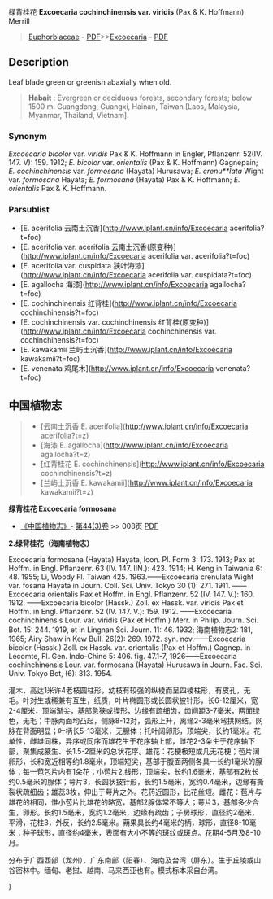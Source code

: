 绿背桂花 **Excoecaria cochinchinensis var. viridis** (Pax & K. Hoffmann) Merrill

> [Euphorbiaceae](http://www.iplant.cn/info/Euphorbiaceae?t=foc) - [PDF](http://www.iplant.cn/foc/pdf/Euphorbiaceae.pdf)>>[Excoecaria](http://www.iplant.cn/info/Excoecaria?t=foc) - [PDF](http://www.iplant.cn/foc/pdf/Excoecaria.pdf)

## Description

Leaf blade green or greenish abaxially when old.

> **Habait** : 
> Evergreen or deciduous forests, secondary forests; below 1500 m. Guangdong, Guangxi, Hainan, Taiwan [Laos, Malaysia, Myanmar, Thailand, Vietnam].

### Synonym
*Excoecaria bicolor* var. *viridis* Pax & K. Hoffmann in Engler, Pflanzenr. 52(IV. 147. V): 159. 1912; *E. bicolor* var. *orientalis* (Pax & K. Hoffmann) Gagnepain; *E. cochinchinensis* var. *formosana* (Hayata) Hurusawa; *E. crenu**lata* Wight var. *formosana* Hayata; *E. formosana* (Hayata) Pax & K. Hoffmann; *E. orientalis* Pax & K. Hoffmann.

### Parsublist

* [E.  acerifolia  云南土沉香](http://www.iplant.cn/info/Excoecaria acerifolia?t=foc)
* [E.  acerifolia var. acerifolia  云南土沉香(原变种)](http://www.iplant.cn/info/Excoecaria acerifolia var. acerifolia?t=foc)
* [E.  acerifolia var. cuspidata  狭叶海漆](http://www.iplant.cn/info/Excoecaria acerifolia var. cuspidata?t=foc)
* [E.  agallocha  海漆](http://www.iplant.cn/info/Excoecaria agallocha?t=foc)
* [E.  cochinchinensis  红背桂](http://www.iplant.cn/info/Excoecaria cochinchinensis?t=foc)
* [E.  cochinchinensis var. cochinchinensis  红背桂(原变种)](http://www.iplant.cn/info/Excoecaria cochinchinensis var. cochinchinensis?t=foc)
* [E.  kawakamii  兰屿土沉香](http://www.iplant.cn/info/Excoecaria kawakamii?t=foc)
* [E.  venenata  鸡尾木](http://www.iplant.cn/info/Excoecaria venenata?t=foc)

## 中国植物志

> * [云南土沉香  E.  acerifolia](http://www.iplant.cn/info/Excoecaria acerifolia?t=z)
> * [海漆  E.  agallocha](http://www.iplant.cn/info/Excoecaria agallocha?t=z)
> * [红背桂花  E.  cochinchinensis](http://www.iplant.cn/info/Excoecaria cochinchinensis?t=z)
> * [兰屿土沉香  E.  kawakamii](http://www.iplant.cn/info/Excoecaria kawakamii?t=z)

**绿背桂花 Excoecaria formosana**

* [《中国植物志》](http://www.iplant.cn/frps)- [第44(3)卷](http://www.iplant.cn/frps/vol/44(3)) >> 008页 [PDF](http://www.iplant.cn/frps/pdf/44(3)/008.PDF)

**2.绿背桂花（海南植物志）**

Excoecaria formosana (Hayata) Hayata, Icon. Pl. Form 3: 173. 1913; Pax et Hoffm. in Engl. Pflanzenr. 63 (IV. 147. IIN.): 423. 1914; H. Keng in Taiwania 6: 48. 1955; Li, Woody Fl. Taiwan 425. 1963.——Excoecaria crenulata Wight var. fosana Hayata in Journ. Coll. Sci. Univ. Tokyo 30 (1): 271. 1911. ——Excoecaria orientalis Pax et Hoffm. in Engl. Pflanzenr. 52 (IV. 147. V.): 160. 1912. ——Excoecaria bicolor (Hassk.) Zoll. ex Hassk. var. viridis Pax et Hoffm. in Engl. Pflanzenr. 52 (IV. 147. V.): 159. 1912. ——Excoecaria cochinchinensis Lour. var. viridis (Pax et Hoffm.) Merr. in Philip. Journ. Sci. Bot. 15: 244. 1919, et in Lingnan Sci. Journ. 11: 46. 1932; 海南植物志2: 181, 1965; Airy Shaw in Kew Bull. 26(2): 269. 1972. syn. nov.——Excoecaria bicolor (Hassk.) Zoll. ex Hassk. var. orientalis (Pax et Hoffm.) Gagnep. in Lecomte, Fl. Gen. Indo-Chine 5: 406. fig. 47.1-7, 1926——Excoecaria cochinchinensis Lour. var. formosana (Hayata) Hurusawa in Journ. Fac. Sci. Univ. Tokyo Bot, (6): 313. 1954.

灌木，高达1米许4老枝圆柱形，幼枝有较强的纵棱而呈四棱柱形，有皮孔，无毛。叶对生或稀兼有互生，纸质，叶片椭圆形或长圆状披针形，长6-12厘米，宽2-4厘米，顶端渐尖，基部急狭或锲形，边缘有疏细齿，齿间距3-7毫米，两面绿色，无毛；中脉两面均凸起，侧脉8-12对，弧形上升，离缘2-3毫米弯拱网结。网脉在背面明显；叶柄长5-13毫米，无腺体；托叶阔卵形，顶端尖，长约1毫米。花单性，雌雄同株，异序或同序而雄花生于花序轴上部，雌花2-3朵生于花序轴下部，聚集成腋生、长1.5-2厘米的总状花序。雄花：花梗极短或几无花梗；苞片阔卵形，长和宽近相等约1.8毫米，顶端短尖，基部于腹面两侧各具一长约1毫米的腺体；每一苞包片内有1朵花；小苞片2,线形，顶端尖，长约1.6毫米，基部有2枚长约0.5毫米的腺体；萼片3，长圆状披针形，长约1.5毫米，宽约0.4毫米，边缘有撕裂状疏细齿；雄蕊3枚，伸出于萼片之外。花药近圆形，比花丝短。雌花：苞片与雄花的相同，惟小苞片比雄花的略宽，基部2腺体常不等大；萼片3，基部多少合生，卵形。长约1.5毫米，宽约1.2毫米，边缘有疏齿；子房球形，直径约2毫米，平滑，花柱3，外反，长约2.5毫米。蒴果具长约4毫米的柄，球形，直径8-10毫米；种子球形，直径约4毫米，表面有大小不等的斑纹或斑点。花期4-5月及8-10月。

分布于广西西部（龙州）、广东南部（阳春）、海南及台湾（屏东）。生于丘陵或山谷密林中。缅甸、老挝、越南、马来西亚也有。模式标本采自台湾。

}